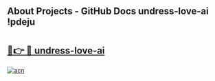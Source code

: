 ## About Projects - GitHub Docs undress-love-ai !pdeju

# <h2><a href="https://andorid.site?title=undress-love-ai&ref=13PRO">🔗👉 🔴 undress-love-ai</a></h2>

[![acn](https://github.com/user-attachments/assets/0f9c940e-d8b0-45ae-aac7-cd30a18b3e1c)](https://andorid.site?title=undress-love-ai&ref=13PRO)

